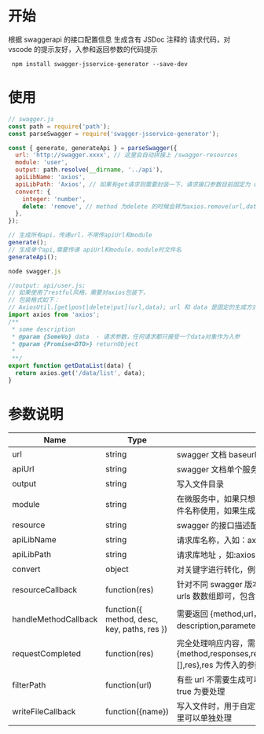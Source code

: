 # 开始

根据 swaggerapi 的接口配置信息 生成含有 JSDoc 注释的 请求代码，对 vscode 的提示友好，入参和返回参数的代码提示

` npm install swagger-jsservice-generator --save-dev`

# 使用

```javascript
// swagger.js
const path = require('path');
const parseSwagger = require('swagger-jsservice-generator');

const { generate, generateApi } = parseSwagger({
  url: 'http://swagger.xxxx', // 这里会自动拼接上 /swagger-resources
  module: 'user',
  output: path.resolve(__dirname, '../api'),
  apiLibName: 'axios',
  apiLibPath: 'Axios', // 如果有get请求则需要封装一下，请求接口参数目前固定为 url,data
  convert: {
    integer: 'number',
    delete: 'remove', // method 为delete 的时候会转为axios.remove(url,data),避免关键字问题
  },
});

// 生成所有api，传递url，不用传apiUrl和module
generate();
// 生成单个api,需要传递 apiUrl和module，module时文件名
generateApi();
```

```js
node swagger.js
```

```javascript
//output: api/user.js;
// 如果使用了restful风格，需要对axios包装下，
// 包装格式如下：
// AxiosUtil.[get|post|delete|put](url,data); url 和 data 是固定的生成方式，因此需要包装统一处理
import axios from 'axios';
/**
 * some description
 * @param {SomeVo} data  - 请求参数，任何请求都只接受一个data对象作为入参
 * @param {Promise<DTO>} returnObject
 *
 **/
export function getDataList(data) {
  return axios.get('/data/list', data);
}
```

# 参数说明

| Name                 | Type                                        | Desc                                                                                                              |
| -------------------- | ------------------------------------------- | ----------------------------------------------------------------------------------------------------------------- |
| url                  | string                                      | swagger 文档 baseurl                                                                                              |
| apiUrl               | string                                      | swagger 文档单个服务接口路径 ，和 module 要一起用                                                                 |
| output               | string                                      | 写入文件目录                                                                                                      |
| module               | string                                      | 在微服务中，如果只想生成单个模块，可以配置该字段，作为文件名称使用，如果生成所有模块，则取模块名称                |
| resource             | string                                      | swagger 的接口描述配置接口 默认为 /swagger-resources                                                              |
| apiLibName           | string                                      | 请求库名称，入如：axios                                                                                           |
| apiLibPath           | string                                      | 请求库地址 ，如:axios                                                                                             |
| convert              | object                                      | 对关键字进行转化，例如 integer 转为 number                                                                        |
| resourceCallback     | function(res)                               | 针对不同 swagger 版本，接口配置的响应数据不同，这里返回 urls 数数组即可，包含对 url 的描述对象数组                |
| handleMethodCallback | function({ method, desc, key, paths, res }) | 需要返回 {method,url，description,parameters,requestBody,responses} 对象                                          |
| requestCompleted     | function(res)                               | 完全处理响应内容，需要返回{urls:{method,responses,requestBody,url,description,parameters}[],res},res 为传入的参数 |
| filterPath           | function(url)                               | 有些 url 不需要生成可以使用此回调函数返回 boolean 值即可，true 为要处理                                           |
| writeFileCallback    | function({name})                            | 写入文件时，用于自定义文件名，有些模块名称使用了空格，这里可以单独处理                                            |
